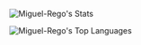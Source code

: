 ![Miguel-Rego's Stats](https://github-readme-stats.vercel.app/api?username=Miguel-Rego&theme=vue-dark&show_icons=true&hide_border=true&count_private=true)

![Miguel-Rego's Top Languages](https://github-readme-stats.vercel.app/api/top-langs/?username=Miguel-Rego&theme=vue-dark&show_icons=true&hide_border=true&layout=compact)

